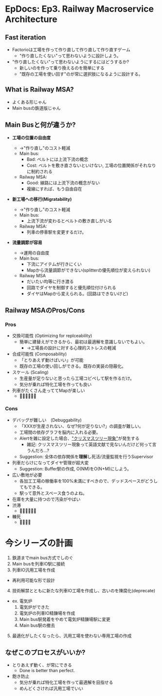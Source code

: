 # EpDocs: Ep3. Railway Macroservice Architecture
## Fast iteration
- Factorioは工場を作って作り直して作り直して作り直すゲーム
  - "作り直したくない"って思わないように設計しよう。
- "作り直したくない"って思わないようにするにはどうするか?
  - 新しいのを作って乗り換えるのを簡単にする
  - "既存の工場を使い回す"のが常に選択肢になるように設計する。

## What is Railway MSA?
- よくある形じゃん
- Main busの鉄道版じゃん

## Main Busと何が違うか?
- **工場の位置の自由度**
  - →"作り直し"のコスト軽減
  - Main bus:
    - Bad: ベルトには上流下流の概念
    - Cost: ベルトを敷き直さないといけない, 工場の位置関係がそれなりに制約される
  - Railway MSA:
    - Good: 線路には上流下流の概念がない
    - 複線にすれば、もう自由自在

- **新工場への移行(Migratability)**
  - →"作り直し"のコスト軽減
  - Main bus:
    - 上流下流が変わるとベルトの敷き直しがいる
  - Railway MSA:
    - 列車の停車駅を変更するだけ。

- **流量調節が容易**
  - →運用の自由度
  - Main bus:
    - 下流にアイテムが行きにくい
    - Mapから流量調節ができない(splitterの優先順位が変えられない)
  - Railway MSA
    - だいたい均等に行き渡る
    - 回路でダイヤを制御すると優先順位付けられる
    - ダイヤはMapから変えられる。(回路はできないけど)

## Railway MSAのPros/Cons
### Pros
- 交換可能性 (Optimizing for replceability)
  - 簡単に建替えができるから、最初は最適解を意識しないでもよい。
    - →工場長の設計に対する心理的ストレスの軽減
- 合成可能性 (Composability)
  - 「とりあえず動けばいい」が可能
  - 既存の工場の使い回しができる。既存の実装の隠蔽化。
- スケール (Scaling)
  - 生産量が足りないと思ったら工場コピペして駅を作るだけ。
  - 気分が乗れば特化工場を作っても良い
- 列車がたくさん走っててMapが楽しい
  - :train::dash::train::dash::train::dash:

### Cons
- デバッグが難しい　(Debuggability)
  - 「XXXが生産されない、なぜ?何が足りない?」の調査が難しい。
  - 工場間の依存グラフを脳内に入れる必要。
  - Alertを雑に設定した場合、["クリスマスツリー現象"](https://www.nicovideo.jp/watch/sm33595024)が発生する
    - 雑記: クリスマスツリー現象って英語文献で見ないんだけど何って言うんだろ…?
  - Suggestion: 全体の依存関係を**理解**し死活/流量監視を行うSupervisor
- 列車だらけになってダイヤ管理が超大変
  - Suggestion: Buffer駅の作成, O(NM)をO(N+M)にしよう。
- 広い敷地が必要
  - 各加工工場の稼働率を100%未満にすべきので、デッドスペースがどうしてもできる。
  - 駅って意外とスペース食うのよね。
- 在庫を大量に持つので汚染がやばい
- 渋滞
  - :train::sweat_drops::train::sweat_drops::train::sweat_drops:
- 轢死
  - :running::boom::train::dash:

# 今シリーズの計画
1. 鉄道までmain bus方式でしのぐ
2. Main busを列車IO駅に接続
3. 列車IO汎用工場を作成
  - 再利用可能な形で設計
4. 技術解禁とともに新たな列車IO工場を作成し、古いのを陳腐化(deprecate)
  - ex. 電気炉
    1. 電気炉ができた
    2. 電気炉の列車IO精錬場を作成
    3. Main bus駅発着をやめて電気炉精錬場駅に変更
    4. Main bus駅の撤去
5. 最適化がしたくなったら、汎用工場を使わない専用工場の作成

## なぜこのプロセスがいいか?
- とりあえず動く、が常にできる
  - Done is better than perfect.
- 飽き防止
  - 気分が乗れば特化工場を作って最適解を目指せる
  - めんどくさければ汎用工場でいい
